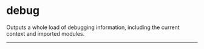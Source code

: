 # debug

Outputs a whole load of debugging information, including the current context and imported modules.

---
